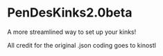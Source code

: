 # PenDesKinks2.0beta
A more streamlined way to set up your kinks!

All credit for the original .json coding goes to kinostl
